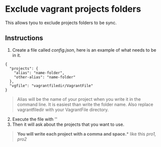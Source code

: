 # Exclude vagrant projects folders
This allows tyou to exclude projects folders to be sync.

## Instructions
1. Create a file called *config.json*, here is an example of what needs to be
  in it.
```
{
  "projects": {
    "alias": "name-folder",
    "other-alias": "name-folder"
  },
  "vgfile": "vagrantfiledir/VagrantFile"
}
```
> Alias will be the name of your project when you write it in the command line.
> It is easiest than write the folder name.
> Also replace vagrantfiledir with your VagrantFile directory.

2. Execute the file with '<php excludevgprojects.php>'
3. Then it will ask about the projects that you want to use.
>**You will write each project with a comma and space.*** like this *pro1, pro2*
